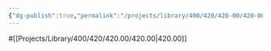 ```yaml
---
{"dg-publish":true,"permalink":"/projects/library/400/420/420-00/420-00/","noteIcon":"0","created":"2024-01-31T10:10:26.875+09:00","updated":"2024-02-05T10:53:07.682+09:00"}
---
```


#[[Projects/Library/400/420/420.00/420.00\|420.00]]

